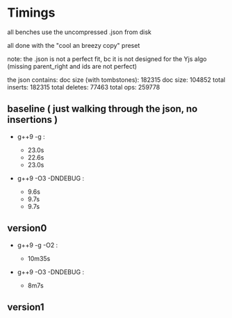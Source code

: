 # Timings

all benches use the uncompressed .json from disk

all done with the "cool an breezy copy" preset

note: the .json is not a perfect fit, bc it is not designed for the Yjs algo (missing parent_right and ids are not perfect)

the json contains:
	doc size (with tombstones): 182315
	doc size: 104852
	total inserts: 182315
	total deletes: 77463
	total ops: 259778

## baseline ( just walking through the json, no insertions )

- g++9 -g :
	- 23.0s
	- 22.6s
	- 23.0s

- g++9 -O3 -DNDEBUG :
	- 9.6s
	- 9.7s
	- 9.7s


## version0

- g++9 -g -O2 :
	- 10m35s

- g++9 -O3 -DNDEBUG :
	- 8m7s

## version1


